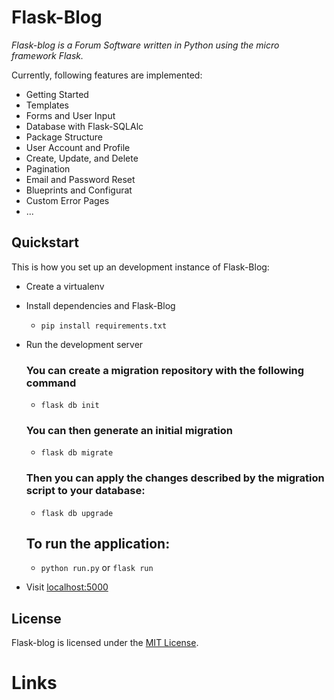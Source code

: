 # Flask-Blog



*Flask-blog is a Forum Software written in Python using the micro framework Flask.*

Currently, following features are implemented:

* Getting Started
* Templates
* Forms and User Input
* Database with Flask-SQLAlc
* Package Structure
* User Account and Profile
* Create, Update, and Delete
* Pagination
*  Email and Password Reset
* Blueprints and Configurat
* Custom Error Pages
* ...

## Quickstart


This is how you set up an development instance of Flask-Blog:

* Create a virtualenv

* Install dependencies and Flask-Blog
    * `pip install requirements.txt`
* Run the development server
    ### You can create a migration repository with the following command
    * `flask db init`
    ### You can then generate an initial migration
    * `flask db migrate`
    ### Then you can apply the changes described by the migration script to your database:
    * `flask db upgrade`
    ## To run the application:
    * `python run.py` or `flask run`
* Visit [localhost:5000](http://localhost:5000)


## License

Flask-blog is licensed under the [MIT License](https://github.com/shahriar-R/microservices/blob/main/LICENSE).


# Links

